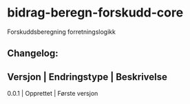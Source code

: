 # bidrag-beregn-forskudd-core
Forskuddsberegning forretningslogikk

## Changelog:

Versjon | Endringstype | Beskrivelse
------------------------------------
0.0.1 | Opprettet | Første versjon
